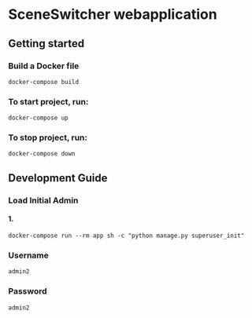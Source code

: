 # SceneSwitcher webapplication

## Getting started

### Build a Docker file

```
docker-compose build
```

### To start project, run:

```
docker-compose up
```

### To stop project, run:

```
docker-compose down
```

## Development Guide

### Load Initial Admin

#### 1.

```
docker-compose run --rm app sh -c "python manage.py superuser_init"
```

### Username

```
admin2

```

### Password

```
admin2

```
